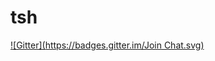 # tsh
[![Gitter](https://badges.gitter.im/Join Chat.svg)](https://gitter.im/unok/tsh?utm_source=badge&utm_medium=badge&utm_campaign=pr-badge&utm_content=badge)